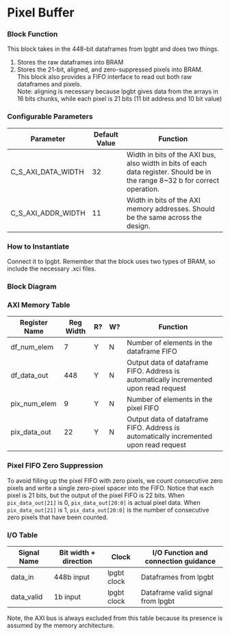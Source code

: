 # Pixel Buffer

### Block Function
This block takes in the 448-bit dataframes from lpgbt and does two things.
1. Stores the raw dataframes into BRAM
2. Stores the 21-bit, aligned, and zero-suppressed pixels into BRAM.  
This block also provides a FIFO interface to read out both raw dataframes and pixels.  
Note: aligning is necessary because lpgbt gives data from the arrays in 16 bits chunks, while each pixel is 21 bits (11 bit address and 10 bit value)

### Configurable Parameters

| Parameter     | Default Value	          | Function  |
| ------------- | ----------------------- | ------- |
| C_S_AXI_DATA_WIDTH        | 32    | Width in bits of the AXI bus, also width in bits of each data register. Should be in the range 8~32 b for correct operation. |
| C_S_AXI_ADDR_WIDTH        | 11  | Width in bits of the AXI memory addresses. Should be the same across the design. | 

### How to Instantiate
Connect it to lpgbt. Remember that the block uses two types of BRAM, so include the necessary .xci files.

### Block Diagram


### AXI Memory Table 

| Register Name | Reg Width | R? | W? | Function |
| ------------- | --------- | -- | -- | ------------------------------------ | 
| df_num_elem   | 7         | Y  | N  | Number of elements in the dataframe FIFO |
| df_data_out   | 448       | Y  | N  | Output data of dataframe FIFO. Address is automatically incremented upon read request |
| pix_num_elem  | 9         | Y  | N  | Number of elements in the pixel FIFO |
| pix_data_out  | 22        | Y  | N  | Output data of dataframe FIFO. Address is automatically incremented upon read request |

### Pixel FIFO Zero Suppression

To avoid filling up the pixel FIFO with zero pixels, we count consecutive zero pixels and write a single zero-pixel spacer into the FIFO. Notice that each pixel is 21 bits, but the output of the pixel FIFO is 22 bits. When <code>pix_data_out[21]</code> is 0, <code>pix_data_out[20:0]</code> is actual pixel data. When <code>pix_data_out[21]</code> is 1, <code>pix_data_out[20:0]</code> is the number of consecutive zero pixels that have been counted.


### I/O Table 

| Signal Name       | Bit width + direction          | Clock   | I/O Function and connection guidance |
| -------------     | ------------------------------ | ------- | ------------------------------------ | 
| data_in           | 448b input    | lpgbt clock   | Dataframes from lpgbt |
| data_valid        | 1b input      | lpgbt clock   | Dataframe valid signal from lpgbt |

Note, the AXI bus is always excluded from this table because its presence is assumed by the memory architecture.